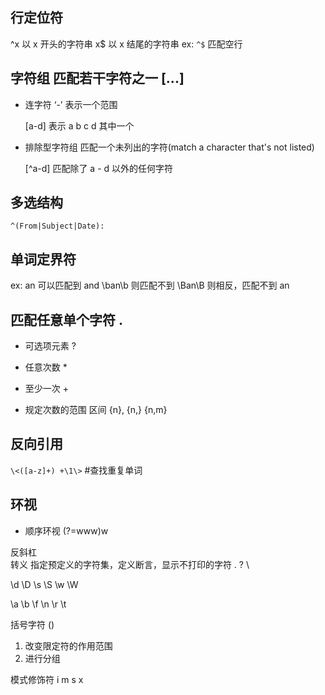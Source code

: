 ## 行定位符
^x  以 x 开头的字符串
x$  以 x 结尾的字符串
ex: `^$` 匹配空行

## 字符组 匹配若干字符之一 [...]

* 连字符 ‘-’ 表示一个范围

    [a-d]  表示 a b c d 其中一个

* 排除型字符组 匹配一个未列出的字符(match a character that's not listed)

    [^a-d] 匹配除了 a - d 以外的任何字符

## 多选结构
`^(From|Subject|Date): `

## 单词定界符
ex: an 可以匹配到 and
\ban\b 则匹配不到
\Ban\B 则相反，匹配不到 an 

## 匹配任意单个字符 .

* 可选项元素 ?

* 任意次数 *

* 至少一次 +

* 规定次数的范围 区间 {n}, {n,} {n,m}

## 反向引用
`\<([a-z]+) +\1\>` #查找重复单词

## 环视
* 顺序环视 (?=www)w

反斜杠 \
转义 指定预定义的字符集，定义断言，显示不打印的字符
\. \? \\

\d
\D
\s
\S
\w
\W

\a
\b
\f
\n
\r
\t

括号字符 ()
1. 改变限定符的作用范围
2. 进行分组

模式修饰符
i
m
s
x
